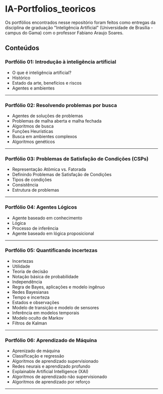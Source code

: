 # IA-Portfolios_teoricos

Os portfólios encontrados nesse repositório foram feitos como entregas da disciplina de graduação "Inteligência Artificial" (Universidade de Brasília - campus do Gama) com o professor Fabiano Araujo Soares.

## Conteúdos

### Portfólio 01: Introdução à inteligência artificial

- O que é inteligência artificial?
- Histórico
- Estado da arte, benefícios e riscos
- Agentes e ambientes

___

### Portfólio 02: Resolvendo problemas por busca

- Agentes de soluções de problemas
- Problemas de malha aberta e malha fechada
- Algoritmos de busca
- Funções Heurísticas
- Busca em ambientes complexos
- Algoritmos genéticos

___

### Portfólio 03: Problemas de Satisfação de Condições (CSPs)

- Representação Atômica vs. Fatorada
- Definindo Problemas de Satisfação de Condições
- Tipos de condições
- Consistência
- Estrutura de problemas

___

### Portfólio 04: Agentes Lógicos

- Agente baseado em conhecimento
- Lógica
- Processo de inferência
- Agente baseado em lógica proposicional

___

### Portfólio 05: Quantificando incertezas

- Incertezas
- Utilidade
- Teoria de decisão
- Notação básica de probabilidade
- Independência
- Regra de Bayes, aplicações e modelo ingênuo
- Redes Bayesianas
- Tempo e incerteza
- Estados e observações
- Modelo de transição e modelo de sensores
- Inferência em modelos temporais
- Modelo oculto de Markov
- Filtros de Kalman

___

### Portfólio 06: Aprendizado de Máquina

- Aprenizado de máquina
- Classificação e regressão
- Algoritmos de aprendizado supervisionado
- Redes neurais e aprendizado profundo
- Explainable Artificial Intelligence (XAI)
- Algoritmos de aprendizado não supervisionado
- Algoritmos de aprendizado por reforço

___
